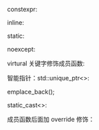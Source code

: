 constexpr:
   
inline:

static:

noexcept:

virtural 关键字修饰成员函数:

智能指针：std::unique_ptr<>: 

emplace_back();

static_cast<>:

成员函数后面加 override 修饰：

